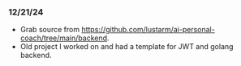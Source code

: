 ### 12/21/24
- Grab source from https://github.com/lustarm/ai-personal-coach/tree/main/backend.
- Old project I worked on and had a template for JWT and golang backend.

